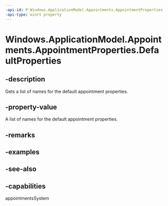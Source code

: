 ```yaml
---
-api-id: P:Windows.ApplicationModel.Appointments.AppointmentProperties.DefaultProperties
-api-type: winrt property
---
```


<!-- Property syntax
public Windows.Foundation.Collections.IVector<string> DefaultProperties { get; }
-->

# Windows.ApplicationModel.Appointments.AppointmentProperties.DefaultProperties

## -description
Gets a list of names for the default appointment properties.

## -property-value
A list of names for the default appointment properties.

## -remarks

## -examples

## -see-also

## -capabilities
appointmentsSystem
